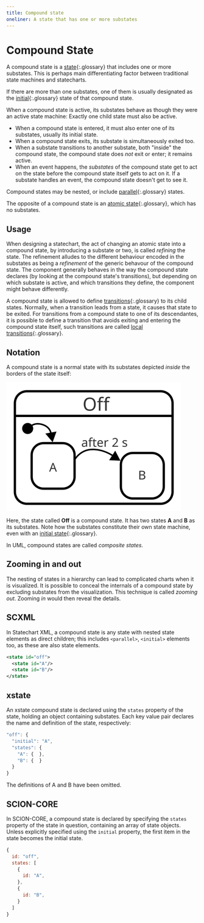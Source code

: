 ```yaml
---
title: Compound state
oneliner: A state that has one or more substates
---
```


# Compound State

A compound state is a [state](state.html){:.glossary} that includes one or more substates.  This is perhaps main differentiating factor between traditional state machines and statecharts.

If there are more than one substates, one of them is usually designated as the [initial](initial.html){:.glossary} state of that compound state.

When a compound state is active, its substates behave as though they were an active state machine:  Exactly one child state must also be active.

* When a compound state is entered, it must also enter one of its substates, usually its initial state.
* When a compound state exits, its substate is simultaneously exited too.
* When a substate transitions to another substate, both "inside" the compound state, the compound state does _not_ exit or enter; it remains active.
* When an event happens, the _substates_ of the compound state get to act on the state before the compound state itself gets to act on it.  If a substate handles an event, the compound state doesn't get to see it.

Compound states may be nested, or include [parallel](parallel-state.html){:.glossary} states.

The opposite of a compound state is an [atomic state](atomic-state.html){:.glossary}, which has no substates.

## Usage

When designing a statechart, the act of changing an atomic state into a compound state, by introducing a substate or two, is called _refining_ the state.  The refinement alludes to the different behaviour encoded in the substates as being a _refinement_ of the generic behavour of the compound state.  The component generally behaves in the way the compound state declares (by looking at the compound state's transitions), but depending on which substate is active, and which transitions they define, the component might behave differently.

A compound state is allowed to define [transitions](transition.html){:.glossary} to its child states. Normally, when a transition leads from a state, it causes that state to be exited.  For transitions from a compound state to one of its descendantes, it is possible to define a transition that avoids exiting and entering the compound state itself, such transitions are called [local transitions](local-transition.html){:.glossary}. 

## Notation

A compound state is a normal state with its substates depicted _inside_ the borders of the state itself:

![A state "Off" with substates A and B](compound-state.svg)

Here, the state called **Off** is a compound state.  It has two states **A** and **B** as its substates.  Note how the substates constitute their own state machine, even with an [initial state](initial-state.html){:.glossary}.

In UML, compound states are called _composite states_.

## Zooming in and out

The nesting of states in a hierarchy can lead to complicated charts when it is visualized.  It is possible to conceal the internals of a compound state by excluding substates from the visualization.  This technique is called _zooming out_.  Zooming _in_ would then reveal the details.

## SCXML

In Statechart XML, a compound state is any state with nested state elements as direct children; this includes `<parallel>`, `<initial>` elements too, as these are also state elements. 

``` xml
<state id="off">
  <state id="A"/>
  <state id="B"/>
</state>
```

## xstate

An xstate compound state is declared using the `states` property of the state, holding an object containing substates.  Each key value pair declares the name and definition of the state, respectively:

``` javascript
"off": {
  "initial": "A",
  "states": {
    "A": {  },
    "B": {  }
  }
}
```

The definitions of A and B have been omitted.

## SCION-CORE

In SCION-CORE, a compound state is declared by specifying the `states` property of the state in question, containing an array of state objects.  Unless explicitly specified using the `initial` property, the first item in the state becomes the initial state.

``` javascript
{
  id: "off",
  states: [
    {
      id: "A",
    },
    {
      id: "B",
    }
  ]
}
```

